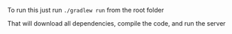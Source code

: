 To run this just run `./gradlew run` from the root folder

That will download all dependencies, compile the code, and run the server

